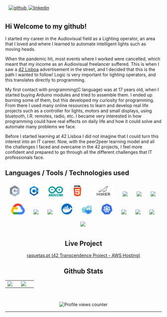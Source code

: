 



<a href="https://github.com/ncameiri" target="_blank">
<img src=https://img.shields.io/badge/github-%2324292e.svg?&style=for-the-badge&logo=github&logoColor=white alt=github  style="margin-left: 11px; margin-bottom: 10px;" />
</a>
<a href="https://www.linkedin.com/in/nuno-cameirinha-7705a561/" target="_blank">
<img src=https://img.shields.io/badge/linkedin-%231E77B5.svg?&style=for-the-badge&logo=linkedin&logoColor=white alt=linkedin style="margin-left: 2px; margin-bottom: 10px;" />
</a>


## Hi Welcome to my github!  



I started my career in the Audiovisual field as a Lighting operator, an area that I loved and where I learned to automate intelligent lights such as moving heads.<br>

When the pandemic hit, most events where I worked were cancelled, which meant that my income as an Audiovisual freelancer suffered. This is when I saw a [42 Lisboa](https://www.42lisboa.com/en/) advertisement in the street, and I decided that this is the path I wanted to follow! Logic is very important for lighting operators, and this translates directly to programming.<br>

My first contact with programming(C language) was at 17 years old, when I started buying Arduino modules and tried to assemble them. I ended up burning some of them, but this developed my curiosity for programming. From there I used many online resources to learn and develop real life projects such as a controller for lights, motors and small displays, using bluetooth, I.R. remotes, radio, etc. I became very interested in how programming could have real effects on daily life and how it could solve and automate many problems we face.<br>

Before I started learning at 42 Lisboa I did not imagine that I could turn this interest into an IT career. Now, with the peer2peer learning model and all the challenges I faced and overcame in the 42 projects, I feel more confident and prepared to go through all the different challenges that IT professionals face.


## Languages / Tools / Technologies used


<div align="center">
<img style="margin: 10px; padding-right: 5px" src="./.resources\c-seeklogo.com.svg" height="35" />
<img style="margin: 10px; padding-right: 5px" src="./.resources\icons8-c++.svg" height="35" />
<img style="margin: 10px; padding-right: 5px" src="./.resources\arduino-seeklogo.com.svg" height="32" />
<img style="margin: 10px; padding-right: 5px" src="./.resources\html.svg" height="35" />
<img style="margin: 10px; padding-right: 5px" src="./.resources\mariadb.svg" height="35" />
<img style="margin: 10px; padding-right: 5px" src="https://www.vectorlogo.zone/logos/oracle/oracle-ar21.svg" height="35" />
<img style="margin: 10px; padding-right: 5px" src="https://www.vectorlogo.zone/logos/postgresql/postgresql-ar21.svg" height="35" />
<img style="margin: 10px; padding-right: 5px" src="https://www.vectorlogo.zone/logos/mongodb/mongodb-ar21.svg" height="35" />
<img style="margin: 10px; padding-right: 5px" src="./.resources\gcloud.svg" height="35" />
<img style="margin: 10px; padding-right: 5px" src="https://upload.wikimedia.org/wikipedia/commons/9/93/Amazon_Web_Services_Logo.svg" height="32" />
<img style="margin: 10px; padding-right: 5px" src="https://upload.wikimedia.org/wikipedia/commons/f/fa/Microsoft_Azure.svg" height="32" /> 
<img style="margin: 10px; padding-right: 5px" src="./.resources\docker.svg" height="35" />
<img style="margin: 10px; padding-right: 5px" src="./.resources\minikube.svg" height="35" />
<img style="margin: 10px; padding-right: 5px" src="./.resources\kubernetes.svg" height="35" />
<img style="margin: 10px; padding-right: 5px" src="https://cncf-branding.netlify.app/img/projects/helm/horizontal/color/helm-horizontal-color.svg" height="32" />
<img style="margin: 10px; padding-right: 5px" src="https://www.vectorlogo.zone/logos/amazon_eks/amazon_eks-ar21.svg" height="32" />
<img style="margin: 10px; padding-right: 5px" src="https://www.vectorlogo.zone/logos/jenkins/jenkins-official.svg" height="32" />
<img style="margin: 10px; padding-right: 5px" src="https://www.vectorlogo.zone/logos/argoprojio/argoprojio-ar21.svg" height="32" />


## Live Project

 [raquetas.pt (42 Transcendence Project - AWS Hosting)](https://raquetas.pt)
  
  
## Github Stats

<table border="0"><tr><td valign="top" width="50%" border="0">

<img src="https://github-readme-stats.vercel.app/api?username=ncameiri&show_icons=true&theme=vue&count_private=true&hide_border=true" align="left" style="width: 51%" />
<img src="https://github-readme-stats.vercel.app/api/top-langs/?username=ncameiri&hide_border=true&theme=vue&layout=compact" align="right" style="width: 43%" />

</td></tr></table>

<br/>

![Profile views counter](https://komarev.com/ghpvc/?username=ncameiri&&style=flat-square)

---
